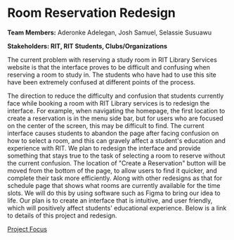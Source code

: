 # Room Reservation Redesign
**Team Members:** Aderonke Adelegan, Josh Samuel, Selassie Susuawu


**Stakeholders: RIT, RIT Students, Clubs/Organizations** 

The current problem with reserving a study room in RIT Library Services website is that the interface proves to be difficult and confusing when reserving a room to study in. The students who have had to use this site have been extremely confused at different points of the process. 


The direction to reduce the difficulty and confusion that students currently face while booking a room with RIT Library services is to redesign the interface. For example, when navigating the homepage, the first location to create a reservation is in the menu side bar, but for users who are focused on the center of the screen, this may be difficult to find. The current interface causes students to abandon the page after facing confusion on how to select a room, and this can gravely affect a student's education and experience with RIT. We plan to redesign the interface and provide something that stays true to the task of selecting a room to reserve without the current confusion. The location of "Create a Reservation" button will be moved from the bottom of the page, to allow users to find it quicker, and complete their task more efficiently. Along with other redesigns as that for schedule page that shows what rooms are currently available for the time slots. We will do this by using software such as Figma to bring our idea to life. Our plan is to create an interface that is intuitive, and user friendly, which will positively affect students' educational experience. Below is a link to details of this project and redesign. 


[Project Focus](PROJECTFOCUS.md)
